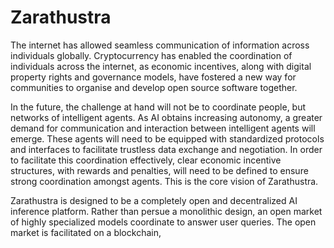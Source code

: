 # Zarathustra

The internet has allowed seamless communication of information across individuals globally. Cryptocurrency has enabled the coordination of individuals across the internet, as economic incentives, along with digital property rights and governance models, have fostered a new way for communities to organise and develop open source software together.

In the future, the challenge at hand will not be to coordinate people, but networks of intelligent agents. As AI obtains increasing autonomy, a greater demand for communication and interaction between intelligent agents will emerge. These agents will need to be equipped with standardized protocols and interfaces to facilitate trustless data exchange and negotiation. In order to facilitate this coordination effectively, clear economic incentive structures, with rewards and penalties, will need to be defined to ensure strong coordination amongst agents. This is the core vision of Zarathustra.

Zarathustra is designed to be a completely open and decentralized AI inference platform. Rather than persue a monolithic design, an open market of highly specialized models coordinate to answer user queries. The open market is facilitated on a blockchain, 

